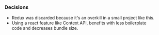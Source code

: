 ### Decisions

- Redux was discarded because it's an overkill in a small project like this.
- Using a react feature like Context API, benefits with less boilerplate code and decreases bundle size.
